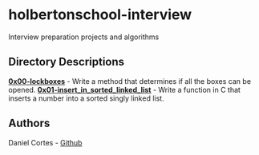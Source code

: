 # holbertonschool-interview
Interview preparation projects and algorithms

## Directory Descriptions
**[0x00-lockboxes](0x00-lockboxes)** - Write a method that determines if all the boxes can be opened.
**[0x01-insert_in_sorted_linked_list](0x01-insert_in_sorted_linked_list)** - Write a function in C that inserts a number into a sorted singly linked list.

## Authors
Daniel Cortes - [Github](https://github.com/el-dani-cortes)
